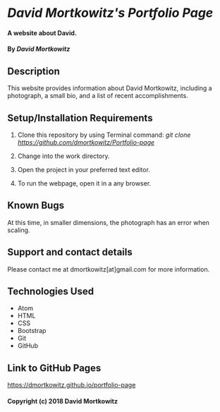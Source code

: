 # _David Mortkowitz's Portfolio Page_

#### A website about David.

#### By _David Mortkowitz_

## Description

This website provides information about David Mortkowitz, including a photograph, a small bio, and a list of recent accomplishments.

## Setup/Installation Requirements

1. Clone this repository by using Terminal command:
*git clone https://github.com/dmortkowitz/Portfolio-page*

2. Change into the work directory.

3. Open the project in your preferred text editor.

4. To run the webpage, open it in a any browser.

## Known Bugs

At this time, in smaller dimensions, the photograph has an error when scaling.

## Support and contact details

Please contact me at dmortkowitz[at]gmail.com for more information.

## Technologies Used

* Atom
* HTML
* CSS
* Bootstrap
* Git
* GitHub

## Link to GitHub Pages

https://dmortkowitz.github.io/portfolio-page


#### Copyright (c) 2018 David Mortkowitz
